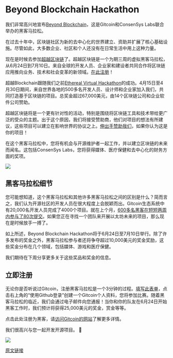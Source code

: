 # Beyond Blockchain Hackathon

我们非常高兴地宣布[Beyond Blockchain](https://gitcoin.co/hackathon/beyondblocks)，这是Gitcoin和ConsenSys Labs联合举办的黑客马拉松。

在过去十年中，区块链社区为新的去中心化的世界建立、资助并扩展了核心基础设施。尽管如此，大多数企业、社区和个人还没有在日常生活中用上这种力量。

现在是时候去参加[超越区块链](https://gitcoin.co/hackathon/beyondblocks)了。超越区块链是一个为期三周的虚拟黑客马拉松，从6月24日到7月10日。来自全球的开发人员、企业家和建设者共同合作将区块链应用推向业务、技术和社会变革的新领域。[在此注册](https://gitcoin.typeform.com/to/Yp7chL)！

超越Blockchain跟随我们之前[Ethereal Virtual Hackathon](https://medium.com/gitcoin/the-results-msft-gitcoins-ethereal-hackathon-30f5ed05757e)的成功。4月15日至4月30日期间，来自世界各地的500多名开发人员、设计师和企业家加入我们，共同打造基于区块链的项目。总奖金超过67,000美元，由14个区块链公司和企业软件公司赞助。

超越区块链将是一个更有针对性的活动，特别是围绕将区块链工具和技术带给更广泛的受众的主题。出于这个原因，我们将接受赞助商，他们对项目的想法有所建议，这些项目可以建立在影响世界的协议之上。[伸出手赞助我们](https://docs.google.com/presentation/d/1gktma0VzSmzLGKFLJ7xVEbkXHjHfroP2Rk9vrYUIv_k/edit#slide=id.g5b466f0de5_1_6)，如果你认为这是你的项目！

在这个黑客马拉松中，您将有机会与开源维护者一起工作，并以建立区块链的未来而闻名。这包括ConsenSys Labs，您将获得媒体、医疗保健和去中心化的财务方面的奖项。

![](https://gitcoin.co/blog/wp-content/uploads/2019/06/image.png)

## 黑客马拉松细节
您可能想知道，这个黑客马拉松和其他许多黑客马拉松之间的区别是什么？简而言之，我们认为开源社区的开发人员在很大程度上会脱颖而出。Gitcoin生态系统中有20,000名开发人员完成了4000个项目。就在上个月，[600多名黑客在短短两周内参与了80次提交](https://github.com/gitcoinco/skunkworks/blob/master/etherealhackathon2019.md)。如果您正在寻找一个团队来开展以太坊未来的项目，那么现在是时候放手一搏了。

如上所述，Beyond Blockchain Hackathon将于6月24日至7月10日举行。除了许多发布的奖金之外，黑客马拉松参与者还将争夺超过10,000美元的奖金奖励，这些奖金分布在几个领域，包括媒体、游戏和医疗保健。

我们期待在下周分享更多关于这些奖品和奖金的信息。

## 立即注册
无论你是否听说过Gitcoin，注册黑客马拉松是一个3分钟的过程。[填写此表单](https://gitcoin.typeform.com/to/Yp7chL)，点击右上角的“使用Github登录”创建一个Gitcoin个人资料，您将参加比赛。随着黑客马拉松的临近，我们会通过电子邮件向您通报！当你和你的队友在6月24日开始黑客工作时，我们预计将获得25,000美元的奖金，赏金等等。

点击此处注册为黑客，请[访问Gitcoin的网站](https://gitcoin.co/)了解更多详情。

我们很高兴与您一起开发开源项目。 🌳

![](https://gitcoin.co/blog/wp-content/uploads/2019/06/image-1-1024x171.png)

[原文链接](https://gitcoin.co/blog/beyond-blockchain-hackathon/)